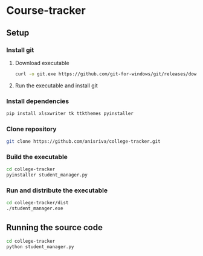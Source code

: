 # Course-tracker

## Setup

### Install git

1. Download executable

   ```bash
   curl -o git.exe https://github.com/git-for-windows/git/releases/download/v2.33.0.windows.2/Git-2.33.0.2-64-bit.exe
   ```

2. Run the executable and install git

### Install dependencies

```bash
pip install xlsxwriter tk ttkthemes pyinstaller
```

### Clone repository

```bash
git clone https://github.com/anisriva/college-tracker.git
```

### Build the executable

```bash
cd college-tracker
pyinstaller student_manager.py
```

### Run and distribute the executable

```bash
cd college-tracker/dist
./student_manager.exe
```

## Running the source code

```bash
cd college-tracker
python student_manager.py
```